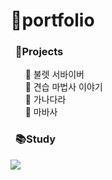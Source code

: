 # :seedling:portfolio

### &nbsp;&nbsp;:open_file_folder:**Projects**<br>
&nbsp;&nbsp;&nbsp;&nbsp;&nbsp;&nbsp;:page_facing_up: 불렛 서바이버<br>
&nbsp;&nbsp;&nbsp;&nbsp;&nbsp;&nbsp;:page_facing_up: 견습 마법사 이야기<br>
&nbsp;&nbsp;&nbsp;&nbsp;&nbsp;&nbsp;:page_facing_up: 가나다라<br>
&nbsp;&nbsp;&nbsp;&nbsp;&nbsp;&nbsp;:page_facing_up: 마바사<br>

### &nbsp;&nbsp;:books:**Study**<br>
<a href="https://hyello-world.tistory.com/"><img src="https://img.shields.io/badge/Tistory-000000?style=flat-square&logo=Tistory&logoColor=white"/></a><br>
